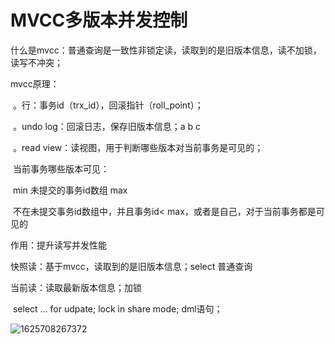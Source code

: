 # MVCC多版本并发控制

什么是mvcc：普通查询是一致性非锁定读，读取到的是旧版本信息，读不加锁，读写不冲突；

mvcc原理：

​	。行：事务id（trx_id），回滚指针（roll_point）；

​	。undo log：回滚日志，保存旧版本信息；a b c

​	。read view：读视图，用于判断哪些版本对当前事务是可见的；

​		当前事务哪些版本可见：

​			min 未提交的事务id数组 max

​			不在未提交事务id数组中，并且事务id< max，或者是自己，对于当前事务都是可见的



作用：提升读写并发性能



快照读：基于mvcc，读取到的是旧版本信息；select 普通查询

当前读：读取最新版本信息；加锁

​				select ... for udpate; lock in share mode; dml语句；

![1625708267372](C:\Users\Administrator\AppData\Roaming\Typora\typora-user-images\1625708267372.png)